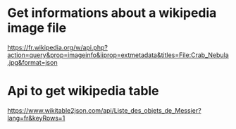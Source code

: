 # Get informations about a wikipedia image file

https://fr.wikipedia.org/w/api.php?action=query&prop=imageinfo&iiprop=extmetadata&titles=File:Crab_Nebula.jpg&format=json

# Api to get wikipedia table

https://www.wikitable2json.com/api/Liste_des_objets_de_Messier?lang=fr&keyRows=1